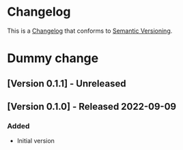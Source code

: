 # Changelog

This is a [Changelog](https://keepachangelog.com/en/1.0.0/) 
that conforms to [Semantic Versioning](https://semver.org/spec/v2.0.0.html).


# Dummy change

## [Version 0.1.1] - Unreleased


## [Version 0.1.0] - Released 2022-09-09

### Added
* Initial version
